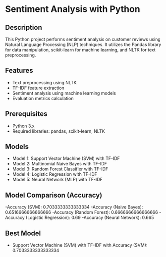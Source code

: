 # Sentiment Analysis with Python

## Description
This Python project performs sentiment analysis on customer reviews using Natural Language Processing (NLP) techniques. It utilizes the Pandas library for data manipulation, scikit-learn for machine learning, and NLTK for text preprocessing.

## Features
- Text preprocessing using NLTK
- TF-IDF feature extraction
- Sentiment analysis using machine learning models
- Evaluation metrics calculation

## Prerequisites
- Python 3.x
- Required libraries: pandas, scikit-learn, NLTK

## Models
- Model 1: Support Vector Machine (SVM) with TF-IDF  
- Model 2: Multinomial Naive Bayes with TF-IDF
- Model 3: Random Forest Classifier with TF-IDF
- Model 4: Logistic Regression with TF-IDF
- Model 5: Neural Network (MLP) with TF-IDF

## Model Comparison (Accuracy)
-Accuracy (SVM): 0.7033333333333334
-Accuracy (Naive Bayes): 0.6516666666666666
-Accuracy (Random Forest): 0.6666666666666666
-Accuracy (Logistic Regression): 0.69
-Accuracy (Neural Network): 0.665

## Best Model
- Support Vector Machine (SVM) with TF-IDF with Accuracy (SVM): 0.7033333333333334
